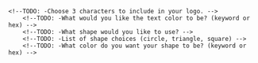 <!-- Create repo -->
<!-- Clone repo -->
<!-- Add inquirer package -->

<!-- TODO: Add base files -->

<!-- TODO: Write base of README -->

<!-- TODO: create variable for prompts -->

<!-- ? Objects to add to prompt array -->
    <!--TODO: -Choose 3 characters to include in your logo. -->
        <!--TODO: -What would you like the text color to be? (keyword or hex) -->
        <!--TODO: -What shape would you like to use? -->
        <!--TODO: -List of shape choices (circle, triangle, square) -->
        <!--TODO: -What color do you want your shape to be? (keyword or hex) -->

<!-- TODO: Function to print "Generated logo.svg" when all prompts are answered-->

<!-- TODO: Create test js file -->
